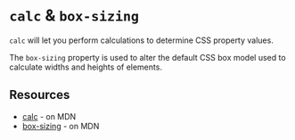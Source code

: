 # `calc` & `box-sizing`

`calc` will let you perform calculations to determine CSS property values.

The `box-sizing` property is used to alter the default CSS box model used to calculate widths and heights of elements.

## Resources
* [calc](https://developer.mozilla.org/en-US/docs/Web/CSS/calc) - on MDN
* [box-sizing](https://developer.mozilla.org/en-US/docs/Web/CSS/box-sizing) - on MDN
